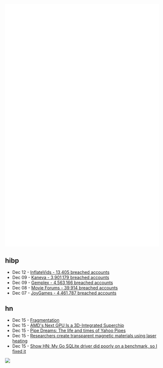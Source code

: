 ![Metrics](https://raw.githubusercontent.com/phixion/phixion/master/metrics.svg)

## hibp

<!--
for https://github.com/phixion/phixion/blob/main/.github/workflows/feeds.yml
-->
<!--START_SECTION:haveibeenpwnd-->
- Dec 12 - [InflateVids - 13,405 breached accounts](https://haveibeenpwned.com/PwnedWebsites#InflateVids)
- Dec 09 - [Kaneva - 3,901,179 breached accounts](https://haveibeenpwned.com/PwnedWebsites#Kaneva)
- Dec 09 - [Gemplex - 4,563,166 breached accounts](https://haveibeenpwned.com/PwnedWebsites#Gemplex)
- Dec 08 - [Movie Forums - 39,914 breached accounts](https://haveibeenpwned.com/PwnedWebsites#MovieForums)
- Dec 07 - [JoyGames - 4,461,787 breached accounts](https://haveibeenpwned.com/PwnedWebsites#JoyGames)
<!--END_SECTION:haveibeenpwnd-->

## hn

<!--
for https://github.com/phixion/phixion/blob/main/.github/workflows/feeds.yml
-->
<!--START_SECTION:hn-->
- Dec 15 - [Fragmentation](http://theprogrammersparadox.blogspot.com/2023/12/fragmentation.html)
- Dec 15 - [AMD's Next GPU Is a 3D-Integrated Superchip](https://spectrum.ieee.org/amd-mi300)
- Dec 15 - [Pipe Dreams: The life and times of Yahoo Pipes](https://retool.com/pipes)
- Dec 15 - [Researchers create transparent magnetic materials using laser heating](http://www.tohoku.ac.jp/en/press/new_transparent_magnetic_material_created_by_adding_heat_with_a_laser.html)
- Dec 15 - [Show HN: My Go SQLite driver did poorly on a benchmark, so I fixed it](https://github.com/ncruces/go-sqlite-bench)
<!--END_SECTION:hn-->

<!--
for https://yhype.me
-->
![](https://hit.yhype.me/github/profile?user_id=13013670)
